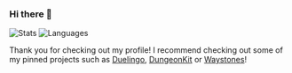 ### Hi there 👋

![Stats](https://github-readme-stats.vercel.app/api?username=atriusx&show_icons=true&theme=darcula)
![Languages](https://github-readme-stats.vercel.app/api/top-langs/?username=atriusx&layout=compact&theme=darcula)

Thank you for checking out my profile! I recommend checking out some of my pinned projects such as [Duelingo](https://github.com/AtriusX/Duelingo), [DungeonKit](https://github.com/AtriusX/DungeonKit) or [Waystones](https://github.com/AtriusX/Waystones)!
